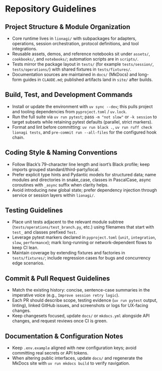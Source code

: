 # Repository Guidelines

## Project Structure & Module Organization
- Core runtime lives in `lionagi/` with subpackages for adapters, operations, session orchestration, protocol definitions, and tool integrations.
- Reusable assets, demos, and reference notebooks sit under `assets/`, `cookbooks/`, and `notebooks/`; automation scripts are in `scripts/`.
- Tests mirror the package layout in `tests/` (for example `tests/session/`, `tests/operations/`) with shared fixtures in `tests/fixtures/`.
- Documentation sources are maintained in `docs/` (MkDocs) and long-form guides in `CLAUDE.md`; published artifacts land in `site/` after builds.

## Build, Test, and Development Commands
- Install or update the environment with `uv sync --dev`; this pulls project and tooling dependencies from `pyproject.toml` / `uv.lock`.
- Run the full suite via `uv run pytest`; pass `-m "not slow"` or `-k session` to target subsets while retaining pytest defaults (parallel, strict markers).
- Format and lint before committing: `uv run black .`, `uv run ruff check lionagi tests`, and `pre-commit run --all-files` for the configured hook chain.

## Coding Style & Naming Conventions
- Follow Black’s 79-character line length and isort’s Black profile; keep imports grouped standard/third-party/local.
- Prefer explicit type hints and Pydantic models for structured data; name modules and directories in snake_case, classes in PascalCase, async coroutines with `_async` suffix when clarity helps.
- Avoid introducing new global state; prefer dependency injection through service or session layers within `lionagi/`.

## Testing Guidelines
- Place unit tests adjacent to the relevant module subtree (`tests/operations/test_branch.py`, etc.) using filenames that start with `test_` and classes prefixed `Test`.
- Leverage pytest markers declared in `pyproject.toml` (`unit`, `integration`, `slow`, `performance`); mark long-running or network-dependent flows to keep CI lean.
- Maintain coverage by extending fixtures and factories in `tests/fixtures/`; include regression cases for bugs and concurrency edge scenarios.

## Commit & Pull Request Guidelines
- Match the existing history: concise, sentence-case summaries in the imperative voice (e.g., `Improve session retry logic`).
- Each PR should describe scope, testing evidence (`uv run pytest` output, linting), linked GitHub issues, and screenshots or logs for UX-facing changes.
- Keep changesets focused, update `docs/` or `mkdocs.yml` alongside API changes, and request reviews once CI is green.

## Documentation & Configuration Notes
- Keep `.env.example` aligned with new configuration keys; avoid committing real secrets or API tokens.
- When altering public interfaces, update `docs/` and regenerate the MkDocs site with `uv run mkdocs build` to verify navigation.
